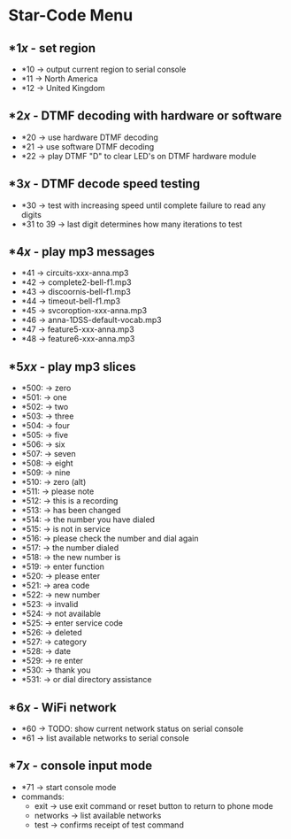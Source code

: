 # Star-Code Menu

## \*1*x* - set region
* \*10 &rarr; output current region to serial console
* \*11 &rarr; North America
* \*12 &rarr; United Kingdom

## \*2*x* - DTMF decoding with hardware or software
* \*20 &rarr; use hardware DTMF decoding
* \*21 &rarr; use software DTMF decoding
* \*22 &rarr; play DTMF "D" to clear LED's on DTMF hardware module

## \*3*x* - DTMF decode speed testing
* \*30 &rarr; test with increasing speed until complete failure to read any digits
* \*31 to 39 &rarr; last digit determines how many iterations to test

## \*4*x* - play mp3 messages
* \*41 &rarr; circuits-xxx-anna.mp3
* \*42 &rarr; complete2-bell-f1.mp3
* \*43 &rarr; discoornis-bell-f1.mp3
* \*44 &rarr; timeout-bell-f1.mp3
* \*45 &rarr; svcoroption-xxx-anna.mp3
* \*46 &rarr; anna-1DSS-default-vocab.mp3
* \*47 &rarr; feature5-xxx-anna.mp3
* \*48 &rarr; feature6-xxx-anna.mp3

## \*5*xx* - play mp3 slices
* \*500: &rarr; zero
* \*501: &rarr; one
* \*502: &rarr; two
* \*503: &rarr; three
* \*504: &rarr; four
* \*505: &rarr; five
* \*506: &rarr; six
* \*507: &rarr; seven
* \*508: &rarr; eight
* \*509: &rarr; nine
* \*510: &rarr; zero (alt)
* \*511: &rarr; please note
* \*512: &rarr; this is a recording
* \*513: &rarr; has been changed
* \*514: &rarr; the number you have dialed
* \*515: &rarr; is not in service
* \*516: &rarr; please check the number and dial again
* \*517: &rarr; the number dialed
* \*518: &rarr; the new number is
* \*519: &rarr; enter function
* \*520: &rarr; please enter
* \*521: &rarr; area code
* \*522: &rarr; new number
* \*523: &rarr; invalid
* \*524: &rarr; not available
* \*525: &rarr; enter service code
* \*526: &rarr; deleted
* \*527: &rarr; category
* \*528: &rarr; date
* \*529: &rarr; re enter
* \*530: &rarr; thank you
* \*531: &rarr; or dial directory assistance

## \*6*x* - WiFi network
* \*60 &rarr; TODO: show current network status on serial console
* \*61 &rarr; list available networks to serial console

## \*7*x* - console input mode
* \*71 &rarr; start console mode
* commands:
  * exit &rarr; use exit command or reset button to return to phone mode
  * networks &rarr; list available networks
  * test &rarr; confirms receipt of test command
  